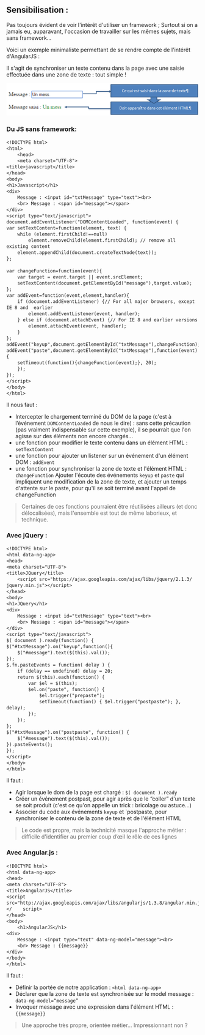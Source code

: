 ## Sensibilisation : 
Pas toujours évident de voir l'intérêt d'utiliser un framework ; Surtout si on a jamais eu, auparavant, l'occasion de travailler sur les mêmes sujets, mais sans framework…

Voici un exemple minimaliste permettant de se rendre compte de l'intérêt d'AngularJS :

Il s'agit de synchroniser un texte contenu dans la page avec une saisie effectuée dans une zone de texte : tout simple !

![image](./img/sensibilisation.png)

### Du JS sans framework:

	<!DOCTYPE html>
	<html>
		<head>
		<meta charset="UTF-8">
	<title>javascript</title>
	</head>
	<body>
    <h1>Javascript</h1>
    <div>
        Message : <input id="txtMessage" type="text"><br>
        <br> Message : <span id="message"></span>
    </div>
	<script type="text/javascript">
	document.addEventListener("DOMContentLoaded", function(event) { 
    var setTextContent=function(element, text) {
        while (element.firstChild!==null)
            element.removeChild(element.firstChild); // remove all existing content
        element.appendChild(document.createTextNode(text));
    };
     
    var changeFunction=function(event){
        var target = event.target || event.srcElement;
        setTextContent(document.getElementById("message"),target.value);
    };
    var addEvent=function(event,element,handler){
        if (document.addEventListener) {// For all major browsers, except IE 8 and 	earlier
            element.addEventListener(event, handler);
        } else if (document.attachEvent) {// For IE 8 and earlier versions
            element.attachEvent(event, handler);
        }
    };
    addEvent("keyup",document.getElementById("txtMessage"),changeFunction);
    addEvent("paste",document.getElementById("txtMessage"),function(event){
        setTimeout(function(){changeFunction(event);}, 20);
        });
	});
	</script>
	</body>
	</html>
	
Il nous faut :

* Intercepter le chargement terminé du DOM de la page (c'est à l’événement `DOMContentLoaded` de nous le dire) : sans cette précaution (pas vraiment indispensable sur cette exemple), il se pourrait que l'on agisse sur des éléments non encore chargés…
* une fonction pour modifier le texte contenu dans un élément HTML : `setTextContent`
* une fonction pour ajouter un listener sur un événement d'un élément DOM : `addEvent`
* une fonction pour synchroniser la zone de texte et l'élément HTML : `changeFunction`
Ajouter l'écoute des événements `keyup` et `paste` qui impliquent une modification de la zone de texte, et ajouter un temps d'attente sur le paste, pour qu'il se soit terminé avant l'appel de changeFunction

> Certaines de ces fonctions pourraient être réutilisées ailleurs (et donc délocalisées), mais l'ensemble est tout de même laborieux, et technique.


### Avec jQuery :

	<!DOCTYPE html>
	<html data-ng-app>
	<head>
	<meta charset="UTF-8">
	<title>JQuery</title>
		<script src="https://ajax.googleapis.com/ajax/libs/jquery/2.1.3/		jquery.min.js"></script>
	</head>
	<body>
    <h1>JQuery</h1>
    <div>
        Message : <input id="txtMessage" type="text"><br>
        <br> Message : <span id="message"></span>
    </div>
	<script type="text/javascript">
	$( document ).ready(function() {
    $("#txtMessage").on("keyup",function(){
        $("#message").text($(this).val());
    });
    $.fn.pasteEvents = function( delay ) {
        if (delay == undefined) delay = 20;
        return $(this).each(function() {
            var $el = $(this);
            $el.on("paste", function() {
                $el.trigger("prepaste");
                setTimeout(function() { $el.trigger("postpaste"); }, delay);
            });
        });
    };
    $("#txtMessage").on("postpaste", function() { 
        $("#message").text($(this).val());
    }).pasteEvents();
	});
	</script>
	</body>
	</html>
	
Il faut :

* Agir lorsque le dom de la page est chargé : `$( document ).ready`
* Créer un événement postpast, pour agir après que le “coller” d'un texte se soit produit (c'est ce qu'on appelle un trick : bricolage ou astuce…)
* Associer du code aux événements `keyup` et `postpaste, pour synchroniser le contenu de la zone de texte et de l'élément HTML

> Le code est propre, mais la technicité masque l'approche métier : difficile d'identifier au premier coup d’œil le rôle de ces lignes


### Avec Angular.js :
	<!DOCTYPE html>
	<html data-ng-app>
	<head>
	<meta charset="UTF-8">
	<title>AngularJS</title>
	<script
    src="http://ajax.googleapis.com/ajax/libs/angularjs/1.3.8/angular.min.js"></	script>
	</head>
	<body>
    	<h1>AngularJS</h1>
    <div>
        Message : <input type="text" data-ng-model="message"><br>
        <br> Message : {{message}}
    </div>
	</body>
	</html>

Il faut :

* Définir la portée de notre application : `<html data-ng-app>`
* Déclarer que la zone de texte est synchronisée sur le model message : `data-ng-model=“message”`
* Invoquer message avec une expression dans l'élément HTML : `{{message}}`

> Une approche très propre, orientée métier...
Impressionnant non ?
